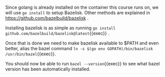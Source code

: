 Since golang is already installed on the container this course runs on, we will use `go install` to setup Bazelisk. Other methods are explained in https://github.com/bazelbuild/bazelisk .

Installing bazelisk is as simple as running `go install github.com/bazelbuild/bazelisk@latest`{{exec}} .

Once that is done we need to make bazelisk available to $PATH and even better, alias the bazel command `ln -s $(go env GOPATH)/bin/bazelisk /usr/bin/bazel`{{exec}}.

You should now be able to run `bazel --version`{{exec}} to see what bazel version has been automatically installed.